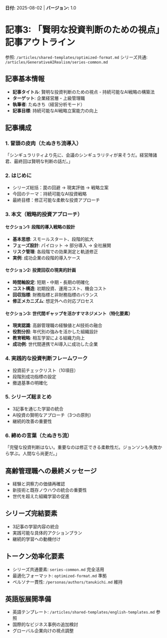 **日付:** 2025-08-02 | **バージョン:** 1.0

# 記事3: 「賢明な投資判断のための視点」記事アウトライン

参照: `/articles/shared-templates/optimized-format.md`
シリーズ共通: `/articles/GenerativeAIRealism/series-common.md`

## 記事基本情報
- **記事タイトル**: 賢明な投資判断のための視点 - 持続可能なAI戦略の構築法
- **ターゲット**: 企業経営層・上級管理職
- **執筆者**: たぬきち（経営分析モード）
- **記事目標**: 持続可能なAI戦略立案能力の向上

## 記事構成

### 1. 冒頭の皮肉（たぬきち流導入）
「シンギュラリティより先に、会議のシンギュラリティが来そうだ。経営陣諸君、最終回は賢明な判断の話だ。」

### 2. はじめに
- シリーズ総括：罠の回避 → 現実評価 → 戦略立案
- 今回のテーマ：持続可能なAI投資戦略
- 最終目標：修正可能な柔軟な投資アプローチ

### 3. 本文（戦略的投資アプローチ）

#### セクション1: 段階的導入戦略の設計
- **基本思想**: スモールスタート、段階的拡大
- **フェーズ設計**: パイロット → 部分導入 → 全社展開
- **リスク管理**: 各段階での効果測定と軌道修正
- **実例**: 成功企業の段階的導入ケース

#### セクション2: 投資回収の現実的計画
- **時間軸設定**: 短期・中期・長期の明確化
- **コスト構造**: 初期投資、運用コスト、機会コスト
- **回収指標**: 財務指標と非財務指標のバランス
- **修正メカニズム**: 想定外への対応プロセス

#### セクション3: 世代間ギャップを活かすマネジメント（特化要素）
- **現実認識**: 高齢管理職の経験値とAI技術の融合
- **役割分担**: 年代別の強みを活かした組織設計
- **教育戦略**: 相互学習による組織力向上
- **成功例**: 世代間連携でAI導入に成功した企業

### 4. 実践的な投資判断フレームワーク
- 投資前チェックリスト（10項目）
- 段階別成功指標の設定
- 撤退基準の明確化

### 5. シリーズ総まとめ
- 3記事を通じた学習の統合
- AI投資の賢明なアプローチ（3つの原則）
- 継続的改善の重要性

### 6. 締めの言葉（たぬきち流）
「完璧な投資判断はない。重要なのは修正できる柔軟性だ。ジョンソンも失敗から学ぶ。人間なら尚更だ。」

## 高齢管理職への最終メッセージ
- 経験と洞察力の価値再確認
- 新技術と既存ノウハウの統合の重要性
- 世代を超えた組織学習の促進

## シリーズ完結要素
- 3記事の学習内容の統合
- 実践可能な具体的アクションプラン
- 継続的学習への動機付け

## トークン効率化要素
- シリーズ共通要素: `series-common.md` 完全活用
- 最適化フォーマット: `optimized-format.md` 準拠
- ペルソナ一貫性: `/personas/authors/tanukichi.md` 維持

## 英語版展開準備
- 英語テンプレート: `/articles/shared-templates/english-templates.md` 参照
- 国際的なビジネス事例の追加検討
- グローバル企業向けの視点調整
